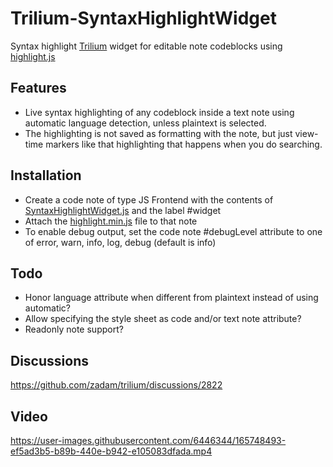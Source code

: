 # Trilium-SyntaxHighlightWidget

Syntax highlight [Trilium](https://github.com/zadam/trilium/) widget for editable note codeblocks using [highlight.js](https://github.com/highlightjs/highlight.js)

## Features
- Live syntax highlighting of any codeblock inside a text note using automatic language detection, unless plaintext is selected.
- The highlighting is not saved as formatting with the note, but just view-time markers like that highlighting that happens when you do searching.

## Installation
- Create a code note of type JS Frontend with the contents of [SyntaxHighlightWidget.js](SyntaxHighlightWidget.js) and the label #widget
- Attach the [highlight.min.js](https://cdnjs.cloudflare.com/ajax/libs/highlight.js/11.5.1/highlight.min.js) file to that note
- To enable debug output, set the code note #debugLevel attribute to one of error, warn, info, log, debug (default is info)

## Todo 
- Honor language attribute when different from plaintext instead of using automatic?
- Allow specifying the style sheet as code and/or text note attribute?
- Readonly note support?

## Discussions

https://github.com/zadam/trilium/discussions/2822

## Video

https://user-images.githubusercontent.com/6446344/165748493-ef5ad3b5-b89b-440e-b942-e105083dfada.mp4